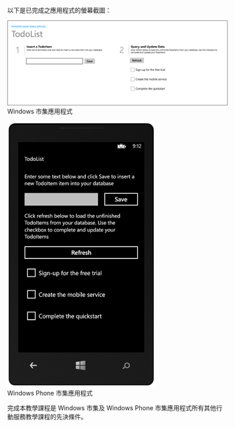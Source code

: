 ﻿
以下是已完成之應用程式的螢幕截圖：

![](./media/mobile-services-windows-universal-get-started/mobile-quickstart-completed.png)
<br/>Windows 市集應用程式

![](./media/mobile-services-windows-universal-get-started/mobile-quickstart-completed-wp8.png)
<br/>Windows Phone 市集應用程式

完成本教學課程是 Windows 市集及 Windows Phone 市集應用程式所有其他行動服務教學課程的先決條件。 <!--HONumber=42-->
